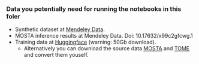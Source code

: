 ### Data you potentially need for running the notebooks in this foler

- Synthetic dataset at [Mendeley Data](https://data.mendeley.com/datasets/6v6smy49r3/1).
- MOSTA inference results at Mendeley Data. Doi: 10.17632/x99c2gfcwg.1
- Training data at [Huggingface](https://huggingface.co/datasets/jiyuuchc/mosta/) (warning: 50Gb download).
    - Alternatively you can download the source data [MOSTA](https://db.cngb.org/stomics/mosta/) and [TOME](http://tome.gs.washington.edu/) and convert them youself.
